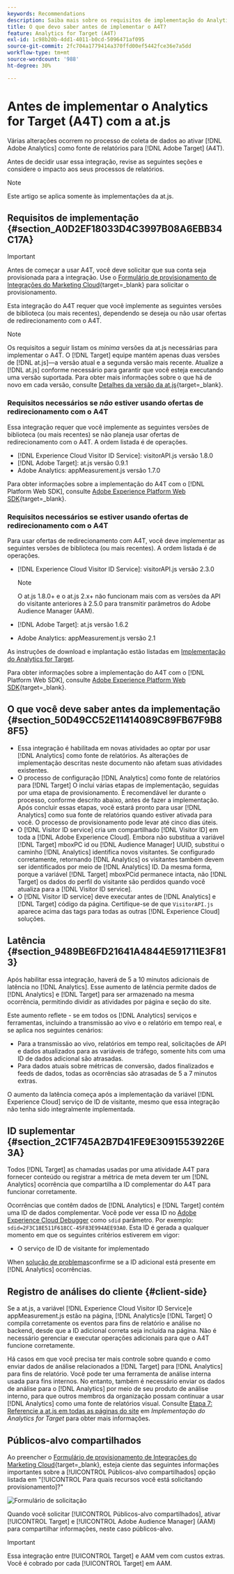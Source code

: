 ```yaml
---
keywords: Recommendations
description: Saiba mais sobre os requisitos de implementação do Analytics para [!DNL Target] (A4T) e o que deve ser considerado antes de implementar essa integração.
title: O que devo saber antes de implementar o A4T?
feature: Analytics for Target (A4T)
exl-id: 1c98b20b-4dd1-4011-b0cd-5096471af095
source-git-commit: 2fc704a1779414a370ffd00ef5442fce36e7a5dd
workflow-type: tm+mt
source-wordcount: '988'
ht-degree: 30%

---
```


# Antes de implementar o Analytics for Target (A4T) com a at.js

Várias alterações ocorrem no processo de coleta de dados ao ativar [!DNL Adobe Analytics] como fonte de relatórios para [!DNL Adobe Target] (A4T).

Antes de decidir usar essa integração, revise as seguintes seções e considere o impacto aos seus processos de relatórios.

>[!NOTE]
>
>Este artigo se aplica somente às implementações da at.js.

## Requisitos de implementação {#section_A0D2EF18033D4C3997B08A6EBB34C17A}

>[!IMPORTANT]
>
>Antes de começar a usar A4T, você deve solicitar que sua conta seja provisionada para a integração. Use o [Formulário de provisionamento de Integrações do Marketing Cloud](https://survey.adobe.com/jfe/form/SV_ekBHTLSoP5Zki2y){target=_blank} para solicitar o provisionamento.

Esta integração do A4T requer que você implemente as seguintes versões de biblioteca (ou mais recentes), dependendo se deseja ou não usar ofertas de redirecionamento com o A4T.

>[!NOTE]
>
>Os requisitos a seguir listam os *mínima* versões da at.js necessárias para implementar o A4T. O [!DNL Target] equipe mantém apenas duas versões de [!DNL at.js]—a versão atual e a segunda versão mais recente. Atualize a [!DNL at.js] conforme necessário para garantir que você esteja executando uma versão suportada. Para obter mais informações sobre o que há de novo em cada versão, consulte [Detalhes da versão da at.js](https://experienceleague.adobe.com/docs/target-dev/developer/client-side/at-js-implementation/target-atjs-versions.html){target=_blank}.

### Requisitos necessários se *não* estiver usando ofertas de redirecionamento com o A4T

Essa integração requer que você implemente as seguintes versões de biblioteca (ou mais recentes) se não planeja usar ofertas de redirecionamento com o A4T. A ordem listada é de operações.

* [!DNL Experience Cloud Visitor ID Service]: visitorAPI.js versão 1.8.0
* [!DNL Adobe Target]: at.js versão 0.9.1
* Adobe Analytics: appMeasurement.js versão 1.7.0

Para obter informações sobre a implementação do A4T com o [!DNL Platform Web SDK], consulte [Adobe Experience Platform Web SDK](https://experienceleague.adobe.com/docs/target-dev/developer/client-side/aep-web-sdk.html){target=_blank}.

### Requisitos necessários se estiver usando ofertas de redirecionamento com o A4T

Para usar ofertas de redirecionamento com A4T, você deve implementar as seguintes versões de biblioteca (ou mais recentes). A ordem listada é de operações.

* [!DNL Experience Cloud Visitor ID Service]: visitorAPI.js versão 2.3.0

   >[!NOTE]
   >
   >O at.js 1.8.0+ e o at.js 2.x+ não funcionam mais com as versões da API do visitante anteriores à 2.5.0 para transmitir parâmetros do Adobe Audience Manager (AAM).

* [!DNL Adobe Target]: at.js versão 1.6.2

* Adobe Analytics: appMeasurement.js versão 2.1

As instruções de download e implantação estão listadas em [Implementação do Analytics for Target](/help/main/c-integrating-target-with-mac/a4t/a4timplementation.md).

Para obter informações sobre a implementação do A4T com o [!DNL Platform Web SDK], consulte [Adobe Experience Platform Web SDK](https://experienceleague.adobe.com/docs/target-dev/developer/client-side/aep-web-sdk.html){target=_blank}.

## O que você deve saber antes da implementação {#section_50D49CC52E11414089C89FB67F9B88F5}

* Essa integração é habilitada em novas atividades ao optar por usar [!DNL Analytics] como fonte de relatórios. As alterações de implementação descritas neste documento não afetam suas atividades existentes.
* O processo de configuração [!DNL Analytics] como fonte de relatórios para [!DNL Target] O inclui várias etapas de implementação, seguidas por uma etapa de provisionamento. É recomendável ler durante o processo, conforme descrito abaixo, antes de fazer a implementação. Após concluir essas etapas, você estará pronto para usar [!DNL Analytics] como sua fonte de relatórios quando estiver ativada para você. O processo de provisionamento pode levar até cinco dias úteis.
* O [!DNL Visitor ID service] cria um compartilhado [!DNL Visitor ID] em toda a [!DNL Adobe Experience Cloud]. Embora não substitua a variável [!DNL Target] mboxPC id ou [!DNL Audience Manager] UUID, substitui o caminho [!DNL Analytics] identifica novos visitantes. Se configurado corretamente, retornando [!DNL Analytics] os visitantes também devem ser identificados por meio de [!DNL Analytics] ID. Da mesma forma, porque a variável [!DNL Target] mboxPCid permanece intacta, não [!DNL Target] os dados do perfil do visitante são perdidos quando você atualiza para a [!DNL Visitor ID service].
* O [!DNL Visitor ID service] deve executar antes de [!DNL Analytics] e [!DNL Target] código da página. Certifique-se de que `VisitorAPI.js` aparece acima das tags para todas as outras [!DNL Experience Cloud] soluções.

## Latência {#section_9489BE6FD21641A4844E591711E3F813}

Após habilitar essa integração, haverá de 5 a 10 minutos adicionais de latência no [!DNL Analytics]. Esse aumento de latência permite dados de [!DNL Analytics] e [!DNL Target] para ser armazenado na mesma ocorrência, permitindo dividir as atividades por página e seção do site.

Este aumento reflete - se em todos os [!DNL Analytics] serviços e ferramentas, incluindo a transmissão ao vivo e o relatório em tempo real, e se aplica nos seguintes cenários:

* Para a transmissão ao vivo, relatórios em tempo real, solicitações de API e dados atualizados para as variáveis de tráfego, somente hits com uma ID de dados adicional são atrasadas.
* Para dados atuais sobre métricas de conversão, dados finalizados e feeds de dados, todas as ocorrências são atrasadas de 5 a 7 minutos extras.

O aumento da latência começa após a implementação da variável [!DNL Experience Cloud] serviço de ID de visitante, mesmo que essa integração não tenha sido integralmente implementada.

## ID suplementar  {#section_2C1F745A2B7D41FE9E30915539226E3A}

Todos [!DNL Target] as chamadas usadas por uma atividade A4T para fornecer conteúdo ou registrar a métrica de meta devem ter um [!DNL Analytics] ocorrência que compartilha a ID complementar do A4T para funcionar corretamente.

Ocorrências que contêm dados de [!DNL Analytics] e [!DNL Target] contém uma ID de dados complementar. Você pode ver essa ID no [Adobe Experience Cloud Debugger](https://experienceleague.adobe.com/docs/debugger/using/experience-cloud-debugger.html) como `sdid` parâmetro. Por exemplo: `sdid=2F3C18E511F618CC-45F83E994AEE93A0`. Esta ID é gerada a qualquer momento em que os seguintes critérios estiverem em vigor:

* O serviço de ID de visitante for implementado

When [solução de problemas](/help/main/c-integrating-target-with-mac/a4t/c-a4t-troubleshooting/a4t-troubleshooting.md)confirme se a ID adicional está presente em [!DNL Analytics] ocorrências.

## Registro de análises do cliente {#client-side}

Se a at.js, a variável [!DNL Experience Cloud Visitor ID Service]e appMeasurement.js estão na página, [!DNL Analytics]e [!DNL Target] O compila corretamente os eventos para fins de relatório e análise no backend, desde que a ID adicional correta seja incluída na página. Não é necessário gerenciar e executar operações adicionais para que o A4T funcione corretamente.

Há casos em que você precisa ter mais controle sobre quando e como enviar dados de análise relacionados a [!DNL Target] para [!DNL Analytics] para fins de relatório. Você pode ter uma ferramenta de análise interna usada para fins internos. No entanto, também é necessário enviar os dados de análise para o [!DNL Analytics] por meio de seu produto de análise interno, para que outros membros da organização possam continuar a usar [!DNL Analytics] como uma fonte de relatórios visual. Consulte [Etapa 7: Referencie a at.js em todas as páginas do site](/help/main/c-integrating-target-with-mac/a4t/a4timplementation.md#step7) em *Implementação do Analytics for Target* para obter mais informações.

## Públicos-alvo compartilhados

Ao preencher o [Formulário de provisionamento de Integrações do Marketing Cloud](https://survey.adobe.com/jfe/form/SV_ekBHTLSoP5Zki2y){target=_blank}, esteja ciente das seguintes informações importantes sobre a [!UICONTROL Públicos-alvo compartilhados] opção listada em &quot;[!UICONTROL Para quais recursos você está solicitando provisionamento]?&quot;

![Formulário de solicitação](/help/main/c-integrating-target-with-mac/a4t/assets/request-form.png)

Quando você solicitar [!UICONTROL Públicos-alvo compartilhados], ativar [!UICONTROL Target] e [!UICONTROL Adobe Audience Manager] (AAM) para compartilhar informações, neste caso públicos-alvo.

>[!IMPORTANT]
>
>Essa integração entre [!UICONTROL Target] e AAM vem com custos extras. Você é cobrado por cada [!UICONTROL Target] em AAM.

